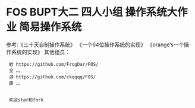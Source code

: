# FOS BUPT大二 四人小组 操作系统大作业 简易操作系统

参考:《三十天自制操作系统》
     《一个64位操作系统的实现》
     《orange‘s一个操作系统的实现》
     其他组员：
     
     蛙 https://github.com/FrogDar/FOS/
     全 。。
     淇 https://github.com/ckqqqq/FOS/
     康 。。
     
     
     欢迎star和fork
